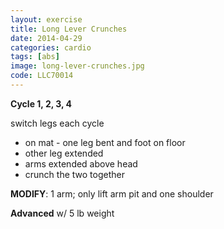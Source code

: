 ```yaml
---
layout: exercise
title: Long Lever Crunches
date: 2014-04-29
categories: cardio
tags: [abs]
image: long-lever-crunches.jpg
code: LLC70014
---
```


**Cycle 1, 2, 3, 4**

switch legs each cycle

- on mat - one leg bent and foot on floor 
- other leg extended
- arms extended above head
- crunch the two together  

**MODIFY**: 1 arm; only lift arm pit and one shoulder

**Advanced** w/ 5 lb weight


